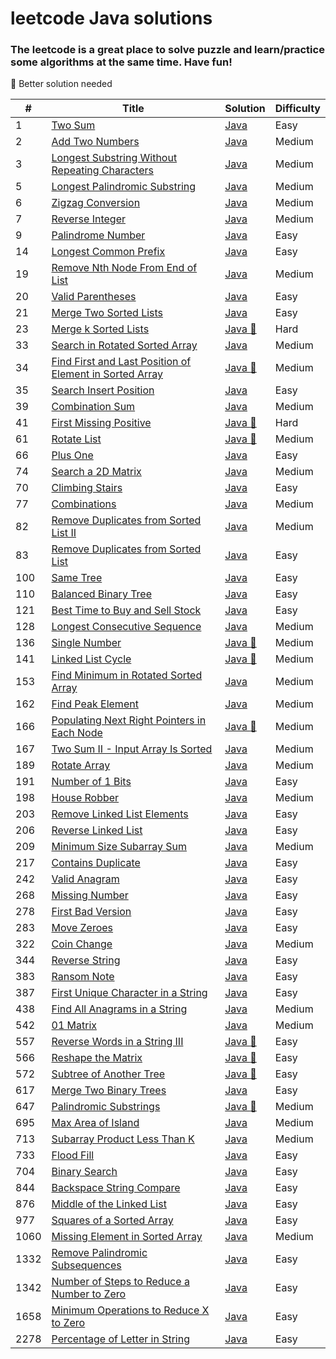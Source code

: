 # leetcode Java solutions 

###  The leetcode is a great place to solve puzzle and learn/practice some algorithms at the same time. Have fun!



:see_no_evil: Better solution needed

| #    | Title                                                                                                                         | Solution                                                                                 | Difficulty |
|------|-------------------------------------------------------------------------------------------------------------------------------|------------------------------------------------------------------------------------------|------------|
| 1    | [Two Sum](https://leetcode.com/problems/two-sum/)                                                                             | [Java](./src/two-sum.java)                                                               | Easy       |
| 2    | [Add Two Numbers](https://leetcode.com/problems/add-two-numbers/)                                                             | [Java](./src/add-two-numbers.java)                                                       | Medium     |
| 3    | [Longest Substring Without Repeating Characters](https://leetcode.com/problems/longest-substring-without-repeating-characters/) | [Java](./src/longest-sub-without-rep-char.java)                                          | Medium     |
| 5    | [Longest Palindromic Substring](https://leetcode.com/problems/longest-palindromic-substring/)                                 | [Java](./src/Longest-Palindromic-Substring.java)                                         | Medium     |
| 6    | [Zigzag Conversion](https://leetcode.com/problems/zigzag-conversion/)                                                         | [Java](./src/Zigzag-Conversion.java)                                                     | Medium     |
| 7    | [Reverse Integer](https://leetcode.com/problems/reverse-integer/)                                                             | [Java](./src/Reverse-Integer.java)                                                       | Medium     |
| 9    | [Palindrome Number](https://leetcode.com/problems/palindrome-number/)                                                         | [Java](./src/palindrome-number.java)                                                     | Easy       |
| 14   | [Longest Common Prefix](https://leetcode.com/problems/longest-common-prefix/)                                                 | [Java](./src/longest-common-prefix.java)                                                 | Easy       |
| 19   | [Remove Nth Node From End of List](https://leetcode.com/problems/remove-nth-node-from-end-of-list/)                           | [Java](./src/remove-nth-node-from-end-of-list.java)                                      | Medium     |
| 20   | [Valid Parentheses](https://leetcode.com/problems/valid-parentheses/)                                                         | [Java](./src/valid-parentheses.java)                                                     | Easy       |
| 21   | [Merge Two Sorted Lists](https://leetcode.com/problems/merge-two-sorted-lists/)                                               | [Java](./src/merge-two-sorted-lists.java)                                                | Easy       |
| 23   | [ Merge k Sorted Lists](https://leetcode.com/problems/merge-k-sorted-lists/)                                                  | [Java :see_no_evil:](./src/merge-k-sorted-lists.java)                                    | Hard       |
| 33   | [Search in Rotated Sorted Array](https://leetcode.com/problems/search-in-rotated-sorted-array/)                                                  | [Java](./src/search-in-rotated-sorted-array.java)                                        | Medium     |
| 34   | [Find First and Last Position of Element in Sorted Array](https://leetcode.com/problems/find-first-and-last-position-of-element-in-sorted-array/)                                                 | [Java :see_no_evil:](./src/find-first-and-last-position-of-element-in-sorted-array.java) | Medium     |
| 35   | [Search Insert Position](https://leetcode.com/problems/search-insert-position/)                                               | [Java](./src/search-insert-position.java)                                                | Easy       |
| 39   | [Combination Sum](https://leetcode.com/problems/combination-sum/)                                               | [Java](./src/combination-sum.java)                                                | Medium     |
| 41   | [First Missing Positive](https://leetcode.com/problems/first-missing-positive/)                                               | [Java :see_no_evil:](./src/first-missing-positive.java)                                  | Hard       |
| 61   | [Rotate List](https://leetcode.com/problems/rotate-list/)                                                                     | [Java :see_no_evil:](./src/rotate-list.java)                                             | Medium     |
| 66   | [Plus One](https://leetcode.com/problems/plus-one/)                                                                           | [Java](./src/plus-one.java)                                                              | Easy       |
| 74   | [Search a 2D Matrix](https://leetcode.com/problems/search-a-2d-matrix/)                                                                           | [Java](./src/search-a-2d-matrix.java)                                                    | Medium     |
| 70   | [Climbing Stairs](https://leetcode.com/problems/climbing-stairs/)                                                             | [Java](./src/climbing-stairs.java)                                                       | Easy       |
| 77   | [Combinations](https://leetcode.com/problems/combinations/)                                                             | [Java](./src/combinations.java)                                                          | Medium     |
| 82   | [Remove Duplicates from Sorted List II](https://leetcode.com/problems/remove-duplicates-from-sorted-list-ii/)                                                             | [Java](./src/remove-duplicates-from-sorted-list-ii.java)                                 | Medium     |
| 83   | [Remove Duplicates from Sorted List](https://leetcode.com/problems/remove-duplicates-from-sorted-list/)                       | [Java](./src/remove-duplicates-from-sorted-list.java)                                    | Easy       |
| 100  | [Same Tree](https://leetcode.com/problems/same-tree/)                       | [Java](./src/same-tree.java)                                                             | Easy       |
| 110  | [Balanced Binary Tree](https://leetcode.com/problems/balanced-binary-tree/)                                                   | [Java](./src/balanced-binary-tree.java)                                                  | Easy       |
| 121  | [Best Time to Buy and Sell Stock](https://leetcode.com/problems/best-time-to-buy-and-sell-stock/)                                                   | [Java](./src/best-time-to-buy-and-sell-stock.java)                                       | Easy       |
| 128  | [Longest Consecutive Sequence](https://leetcode.com/problems/longest-consecutive-sequence/)                                   | [Java](./src/longest-consecutive-sequence.java)                                          | Medium     |
| 136  | [Single Number](https://leetcode.com/problems/single-number/)                                                                 | [Java :see_no_evil:](./src/single-number.java)                                           | Medium     |
| 141  | [Linked List Cycle](https://leetcode.com/problems/linked-list-cycle/)                                                                 | [Java :see_no_evil:](./src/linked-list-cycle.java)                                       | Medium     |
| 153  | [Find Minimum in Rotated Sorted Array](https://leetcode.com/problems/find-minimum-in-rotated-sorted-array/)                                                                | [Java](./src/find-minimum-in-rotated-sorted-array.java)                                  | Medium     |
| 162  | [Find Peak Element](https://leetcode.com/problems/find-peak-element/)                                                                 | [Java](./src/find-peak-element.java)                                                     | Medium     |
| 166  | [Populating Next Right Pointers in Each Node](https://leetcode.com/problems/populating-next-right-pointers-in-each-node/)     | [Java :see_no_evil:](./src/populating-next-right-pointers-in-each-node.java)             | Medium     |
| 167  | [Two Sum II - Input Array Is Sorted](https://leetcode.com/problems/two-sum-ii-input-array-is-sorted/)                         | [Java](./src/two-sum-ii-input-array-is-sorted.java)                                      | Medium     |
| 189  | [Rotate Array](https://leetcode.com/problems/rotate-array/)                                                                   | [Java](./src/rotate-array.java)                                                          | Medium     |
| 191  | [Number of 1 Bits](https://leetcode.com/problems/number-of-1-bits/)                                                           | [Java](./src/number-of-1-bits.java)                                                      | Easy       |
| 198  | [House Robber](https://leetcode.com/problems/house-robber/)                                                           | [Java](./src/house-robber.java)                                                          | Medium     |
| 203  | [Remove Linked List Elements](https://leetcode.com/problems/remove-linked-list-elements/)                                     | [Java](./src/remove-linked-list-elements.java)                                           | Easy       |
| 206  | [Reverse Linked List](https://leetcode.com/problems/reverse-linked-list/)                                                     | [Java](./src/reverse-linked-list.java)                                                   | Easy       |
| 209  | [Minimum Size Subarray Sum](https://leetcode.com/problems/minimum-size-subarray-sum/)                                                     | [Java](./src/minimum-size-subarray-sum.java)                                             | Medium     |
| 217  | [Contains Duplicate](https://leetcode.com/problems/contains-duplicate/)                                                       | [Java](./src/contains-duplicate.java)                                                    | Easy       |
| 242  | [Valid Anagram](https://leetcode.com/problems/valid-anagram/)                                                       | [Java](./src/problems/valid-anagram.java)                                                | Easy       |
| 268  | [Missing Number](https://leetcode.com/problems/missing-number/)                                                               | [Java](./src/missing-number.java)                                                        | Easy       |
| 278  | [First Bad Version](https://leetcode.com/problems/first-bad-version/)                                                         | [Java](./src/first-bad-version.java)                                                     | Easy       |
| 283  | [Move Zeroes](https://leetcode.com/problems/move-zeroes/)                                                                     | [Java](./src/move-zeroes.java)                                                           | Easy       |
| 322  | [Coin Change](https://leetcode.com/problems/coin-change/)                                                                     | [Java](./src/coin-change.java)                                                           | Medium     |
| 344  | [Reverse String](https://leetcode.com/problems/reverse-string/)                                                               | [Java](./src/reverse-string.java)                                                        | Easy       |
| 383  | [Ransom Note](https://leetcode.com/problems/ransom-note/)                                                               | [Java](./src/ransom-note.java)                                                           | Easy       |
| 387  | [First Unique Character in a String](https://leetcode.com/problems/first-unique-character-in-a-string/)                                                              | [Java](./src/first-unique-character-in-a-string.java)                                    | Easy       |
| 438  | [Find All Anagrams in a String](https://leetcode.com/problems/find-all-anagrams-in-a-string/)                                                               | [Java](./src/find-all-anagrams-in-a-string.java)                                         | Medium     |
| 542  | [01 Matrix](https://leetcode.com/problems/01-matrix/)                                                                         | [Java](./src/01-matrix.java)                                                             | Medium     |
| 557  | [Reverse Words in a String III](https://leetcode.com/problems/reverse-words-in-a-string-iii/)                                 | [Java :see_no_evil:](./src/reverse-words-in-a-string-iii.java)                           | Easy       |
| 566  | [Reshape the Matrix](https://leetcode.com/problems/reshape-the-matrix/)                                 | [Java :see_no_evil:](./src/reshape-the-matrix.java)                                      | Easy       |
| 572  | [ Subtree of Another Tree](https://leetcode.com/problems/subtree-of-another-tree/)                                 | [Java :see_no_evil:](./src/subtree-of-another-tree.java)                                 | Easy       |
| 617  | [Merge Two Binary Trees](https://leetcode.com/problems/merge-two-binary-trees/)                                               | [Java](./src/merge-two-binary-trees.java)                                                | Easy       |
| 647  | [Palindromic Substrings](https://leetcode.com/problems/palindromic-substrings/)                                               | [Java :see_no_evil:](./src/palindromic-substrings.java)                                  | Medium     |
| 695  | [Max Area of Island](https://leetcode.com/problems/max-area-of-island/)                                                       | [Java](./src/max-area-of-island.java)                                                    | Medium     |
| 713  | [Subarray Product Less Than K](https://leetcode.com/problems/subarray-product-less-than-k/)                                                       | [Java](./src/subarray-product-less-than-k.java)                                          | Medium     |
| 733  | [Flood Fill](https://leetcode.com/problems/flood-fill/)                                                                       | [Java](./src/flood-fill.java)                                                            | Easy       |
| 704  | [Binary Search](https://leetcode.com/problems/binary-search/)                                                                 | [Java](./src/binary-search.java)                                                         | Easy       |
| 844  | [ Backspace String Compare](https://leetcode.com/problems/backspace-string-compare/)                                                                 | [Java](./src/backspace-string-compare.java)                                              | Easy       |
| 876  | [Middle of the Linked List](https://leetcode.com/problems/middle-of-the-linked-list/)                                         | [Java](./src/middle-of-the-linked-list.java)                                             | Easy       |
| 977  | [Squares of a Sorted Array](https://leetcode.com/problems/squares-of-a-sorted-array/)                                         | [Java](./src/squares-of-a-sorted-array.java)                                             | Easy       |
| 1060 | [Missing Element in Sorted Array](https://leetcode.com/problems/missing-element-in-sorted-array/)                                         | [Java](./src/squares-of-a-sorted-array.java)                                             | Medium     |
| 1332 | [Remove Palindromic Subsequences](https://leetcode.com/problems/remove-palindromic-subsequences/)                                         | [Java](./src/remove-palindromic-subsequences.java)                                       | Easy       |
| 1342 | [Number of Steps to Reduce a Number to Zero](https://leetcode.com/problems/number-of-steps-to-reduce-a-number-to-zero/)       | [Java](./src/number-of-steps-to-reduce-a-number-to-zero.java)                            | Easy       |
| 1658 | [Minimum Operations to Reduce X to Zero](https://leetcode.com/problems/minimum-operations-to-reduce-x-to-zero/)       | [Java](./src/minimum-operations-to-reduce-x-to-zero.java)                                | Easy       |
| 2278 | [Percentage of Letter in String](https://leetcode.com/problems/percentage-of-letter-in-string/)                               | [Java](./src/percentage-of-letter-in-string.java)                                        | Easy       |